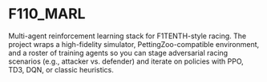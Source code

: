 # F110_MARL

Multi-agent reinforcement learning stack for F1TENTH-style racing. The project wraps a high-fidelity simulator, PettingZoo-compatible environment, and a roster of training agents so you can stage adversarial racing scenarios (e.g., attacker vs. defender) and iterate on policies with PPO, TD3, DQN, or classic heuristics.
